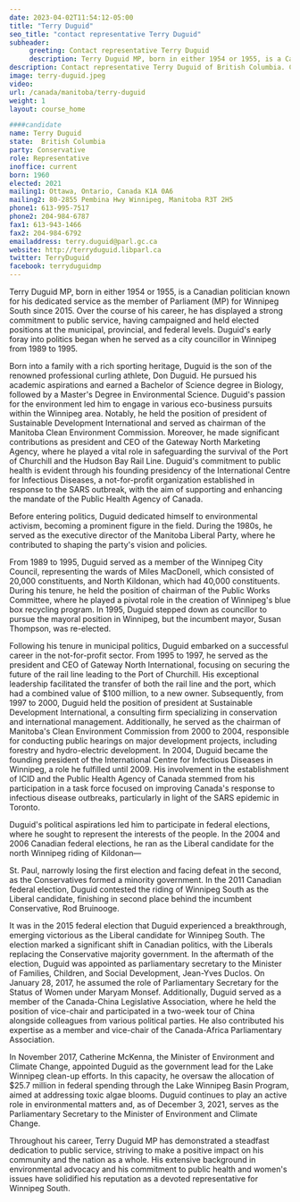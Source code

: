 ```yaml
---
date: 2023-04-02T11:54:12-05:00
title: "Terry Duguid"
seo_title: "contact representative Terry Duguid"
subheader:
     greeting: Contact representative Terry Duguid
     description: Terry Duguid MP, born in either 1954 or 1955, is a Canadian politician known for his dedicated service as the member of Parliament (MP) for Winnipeg South since 2015. Over the course of his career, he has displayed a strong commitment to public service, having campaigned and held elected positions at the municipal, provincial, and federal levels. Duguid's early foray into politics began when he served as a city councillor in Winnipeg from 1989 to 1995.
description: Contact representative Terry Duguid of British Columbia. Contact information for Terry Duguid includes email address, phone number, and mailing address.
image: terry-duguid.jpeg
video:
url: /canada/manitoba/terry-duguid
weight: 1
layout: course_home

####candidate
name: Terry Duguid
state:	British Columbia
party: Conservative
role: Representative
inoffice: current
born: 1960
elected: 2021
mailing1: Ottawa, Ontario, Canada K1A 0A6
mailing2: 80-2855 Pembina Hwy Winnipeg, Manitoba R3T 2H5
phone1: 613-995-7517
phone2: 204-984-6787
fax1: 613-943-1466
fax2: 204-984-6792
emailaddress: terry.duguid@parl.gc.ca
website: http://terryduguid.libparl.ca
twitter: TerryDuguid
facebook: terryduguidmp
---
```


Terry Duguid MP, born in either 1954 or 1955, is a Canadian politician known for his dedicated service as the member of Parliament (MP) for Winnipeg South since 2015. Over the course of his career, he has displayed a strong commitment to public service, having campaigned and held elected positions at the municipal, provincial, and federal levels. Duguid's early foray into politics began when he served as a city councillor in Winnipeg from 1989 to 1995.

Born into a family with a rich sporting heritage, Duguid is the son of the renowned professional curling athlete, Don Duguid. He pursued his academic aspirations and earned a Bachelor of Science degree in Biology, followed by a Master's Degree in Environmental Science. Duguid's passion for the environment led him to engage in various eco-business pursuits within the Winnipeg area. Notably, he held the position of president of Sustainable Development International and served as chairman of the Manitoba Clean Environment Commission. Moreover, he made significant contributions as president and CEO of the Gateway North Marketing Agency, where he played a vital role in safeguarding the survival of the Port of Churchill and the Hudson Bay Rail Line. Duguid's commitment to public health is evident through his founding presidency of the International Centre for Infectious Diseases, a not-for-profit organization established in response to the SARS outbreak, with the aim of supporting and enhancing the mandate of the Public Health Agency of Canada.

Before entering politics, Duguid dedicated himself to environmental activism, becoming a prominent figure in the field. During the 1980s, he served as the executive director of the Manitoba Liberal Party, where he contributed to shaping the party's vision and policies.

From 1989 to 1995, Duguid served as a member of the Winnipeg City Council, representing the wards of Miles MacDonell, which consisted of 20,000 constituents, and North Kildonan, which had 40,000 constituents. During his tenure, he held the position of chairman of the Public Works Committee, where he played a pivotal role in the creation of Winnipeg's blue box recycling program. In 1995, Duguid stepped down as councillor to pursue the mayoral position in Winnipeg, but the incumbent mayor, Susan Thompson, was re-elected.

Following his tenure in municipal politics, Duguid embarked on a successful career in the not-for-profit sector. From 1995 to 1997, he served as the president and CEO of Gateway North International, focusing on securing the future of the rail line leading to the Port of Churchill. His exceptional leadership facilitated the transfer of both the rail line and the port, which had a combined value of $100 million, to a new owner. Subsequently, from 1997 to 2000, Duguid held the position of president at Sustainable Development International, a consulting firm specializing in conservation and international management. Additionally, he served as the chairman of Manitoba's Clean Environment Commission from 2000 to 2004, responsible for conducting public hearings on major development projects, including forestry and hydro-electric development. In 2004, Duguid became the founding president of the International Centre for Infectious Diseases in Winnipeg, a role he fulfilled until 2009. His involvement in the establishment of ICID and the Public Health Agency of Canada stemmed from his participation in a task force focused on improving Canada's response to infectious disease outbreaks, particularly in light of the SARS epidemic in Toronto.

Duguid's political aspirations led him to participate in federal elections, where he sought to represent the interests of the people. In the 2004 and 2006 Canadian federal elections, he ran as the Liberal candidate for the north Winnipeg riding of Kildonan—

St. Paul, narrowly losing the first election and facing defeat in the second, as the Conservatives formed a minority government. In the 2011 Canadian federal election, Duguid contested the riding of Winnipeg South as the Liberal candidate, finishing in second place behind the incumbent Conservative, Rod Bruinooge.

It was in the 2015 federal election that Duguid experienced a breakthrough, emerging victorious as the Liberal candidate for Winnipeg South. The election marked a significant shift in Canadian politics, with the Liberals replacing the Conservative majority government. In the aftermath of the election, Duguid was appointed as parliamentary secretary to the Minister of Families, Children, and Social Development, Jean-Yves Duclos. On January 28, 2017, he assumed the role of Parliamentary Secretary for the Status of Women under Maryam Monsef. Additionally, Duguid served as a member of the Canada-China Legislative Association, where he held the position of vice-chair and participated in a two-week tour of China alongside colleagues from various political parties. He also contributed his expertise as a member and vice-chair of the Canada-Africa Parliamentary Association.

In November 2017, Catherine McKenna, the Minister of Environment and Climate Change, appointed Duguid as the government lead for the Lake Winnipeg clean-up efforts. In this capacity, he oversaw the allocation of $25.7 million in federal spending through the Lake Winnipeg Basin Program, aimed at addressing toxic algae blooms. Duguid continues to play an active role in environmental matters and, as of December 3, 2021, serves as the Parliamentary Secretary to the Minister of Environment and Climate Change.

Throughout his career, Terry Duguid MP has demonstrated a steadfast dedication to public service, striving to make a positive impact on his community and the nation as a whole. His extensive background in environmental advocacy and his commitment to public health and women's issues have solidified his reputation as a devoted representative for Winnipeg South.
